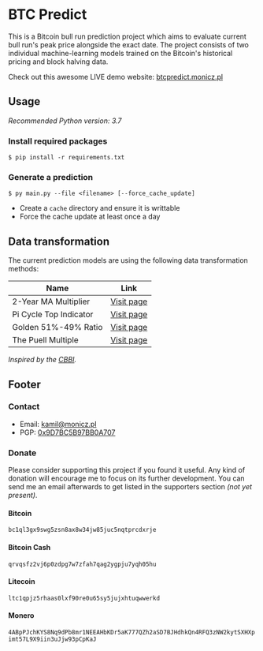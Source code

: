 # BTC Predict

This is a Bitcoin bull run prediction project which aims to evaluate current bull run's peak price alongside the exact date. The project consists of two individual machine-learning models trained on the Bitcoin's historical pricing and block halving data.

Check out this awesome LIVE demo website: [btcpredict.monicz.pl](https://btcpredict.monicz.pl/)

## Usage

*Recommended Python version: 3.7*

### Install required packages

`$ pip install -r requirements.txt`

### Generate a prediction

`$ py main.py --file <filename> [--force_cache_update]`

* Create a `cache` directory and ensure it is writtable
* Force the cache update at least once a day

## Data transformation

The current prediction models are using the following data transformation methods:

| Name | Link |
|---------------|------|
| 2-Year MA Multiplier | [Visit page](https://www.lookintobitcoin.com/charts/bitcoin-investor-tool/) |
| Pi Cycle Top Indicator | [Visit page](https://www.lookintobitcoin.com/charts/pi-cycle-top-indicator/) |
| Golden 51%-49% Ratio | [Visit page](https://www.tradingview.com/chart/BTCUSD/QBeNL8jt-BITCOIN-The-Golden-51-49-Ratio-600-days-of-Bull-Market-left/) |
| The Puell Multiple | [Visit page](https://www.lookintobitcoin.com/charts/puell-multiple/) |

*Inspired by the [CBBI](https://www.youtube.com/watch?v=ZFQG59ZMSU0).*

## Footer

### Contact

* Email: [kamil@monicz.pl](mailto:kamil@monicz.pl)
* PGP: [0x9D7BC5B97BB0A707](https://gist.github.com/Zaczero/158da01bfd5b6d236f2b8ceb62dd9698)

### Donate

Please consider supporting this project if you found it useful.
Any kind of donation will encourage me to focus on its further development.
You can send me an email afterwards to get listed in the supporters section *(not yet present)*.

#### Bitcoin

`bc1ql3gx9swg5zsn8ax8w34jw85juc5nqtprcdxrje`

#### Bitcoin Cash

`qrvqsfz2vj6p0zdpg7w7zfah7qag2ygpju7yqh05hu`

#### Litecoin

`ltc1qpjz5rhaas0lxf90re0u65sy5jujxhtuqwwerkd`

#### Monero

`4ABpPJchKYS8Nq9dPb8mr1NEEAHbKDr5aK777QZh2aSD7BJHdhkQn4RFQ3zNW2kytSXHXpimt57L9X9iin3uJjw93pCpKaJ`
